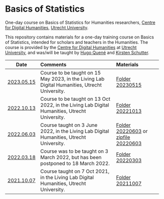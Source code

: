 # Basics of Statistics
One-day course on Basics of Statistics for Humanities researchers, [Centre for Digital Humanities](https://github.com/CentreForDigitalHumanities/), [Utrecht University](https://github.com/enterprises/university-utrecht).

This repository contains materials for a one-day training course on Basics of Statistics, intended for scholars and teachers in the Humanities. The course is provided by the [Centre for Digital Humanities](https://github.com/CentreForDigitalHumanities/) at [Utrecht University](https://github.com/enterprises/university-utrecht), and was/will be taught by [Hugo Quené](https://github.com/hugoquene) and [Kirsten Schutter](https://github.com/iamkirsten).

| Date | Comments | Materials |
| ------------- |:-------------| :----- |
| [2023.05.15](https://cdh.uu.nl/events/cdh-workshop-basics-of-statistics-hands-on-training-day-for-humanities-staff-2/) | Course to be taught on 15 May 2023, in the Living Lab Digital Humanities, Utrecht University. | [Folder 20230515](https://github.com/hugoquene/CDH-BOS/tree/main/20230515) |
| [2022.10.13](https://cdh.uu.nl/events/cdh-workshop-basics-of-statistics-hands-on-training-day-for-humanities-staff/) | Course to be taught on 13 Oct 2022, in the Living Lab Digital Humanities, Utrecht University. | [Folder 20221013](https://github.com/hugoquene/CDH-BOS/tree/main/20221013) |
| [2022.06.03](https://cdh.uu.nl/events/basics-of-statistics-hands-on-training-day-for-humanities-teachers-researchers-june-3/) | Course taught on 3 June 2022, in the Living Lab Digital Humanities, Utrecht University. | [Folder 20220603](https://github.com/hugoquene/CDH-BOS/tree/main/20220603) or [zipfile 20220603](https://github.com/hugoquene/CDH-BOS/tree/main/20220603/BOS20220603.zip) |
| [2022.03.18](https://cdh.uu.nl/events/basics-of-statistics-hands-on-training-day-for-humanities-teachers-researchers-march-18/) | Course was to be taught on 3 March 2022, but has been postponed to 18 March 2022. | [Folder 20220303](https://github.com/hugoquene/CDH-BOS/tree/main/20220303) |
| [2021.10.07](https://cdh.uu.nl/events/entry-level-course-in-statistics-for-gw-by-hugo-quene-hands-on-training-day-for-teachers-researchers/) | Course taught on 7 Oct 2021, in the Living Lab Digital Humanities, Utrecht University. | [Folder 20211007](https://github.com/hugoquene/CDH-BOS/tree/main/20211007) |


